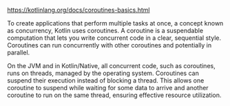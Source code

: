 https://kotlinlang.org/docs/coroutines-basics.html

To create applications that perform multiple tasks at once, a concept known as concurrency, Kotlin uses coroutines. A coroutine is a suspendable computation that lets you write concurrent code in a clear, sequential style. Coroutines can run concurrently with other coroutines and potentially in parallel.

On the JVM and in Kotlin/Native, all concurrent code, such as coroutines, runs on threads, managed by the operating system. Coroutines can suspend their execution instead of blocking a thread. This allows one coroutine to suspend while waiting for some data to arrive and another coroutine to run on the same thread, ensuring effective resource utilization.